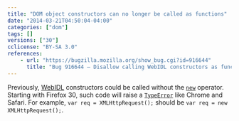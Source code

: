```yaml
---
title: "DOM object constructors can no longer be called as functions"
date: "2014-03-21T04:50:04-04:00"
categories: ["dom"]
tags: []
versions: ["30"]
cclicense: "BY-SA 3.0"
references:
    - url: "https://bugzilla.mozilla.org/show_bug.cgi?id=916644"
      title: "Bug 916644 – Disallow calling WebIDL constructors as functions on the web"
---
```

Previously, [WebIDL](https://dxr.mozilla.org/mozilla-central/source/dom/webidl/) constructors could be called without the [`new`](https://developer.mozilla.org/docs/Web/JavaScript/Reference/Operators/new) operator. Starting with Firefox 30, such code will raise a [`TypeError`](https://developer.mozilla.org/docs/Web/JavaScript/Reference/Global_Objects/TypeError) like Chrome and Safari. For example, `var req = XMLHttpRequest();` should be `var req = new XMLHttpRequest();`.
